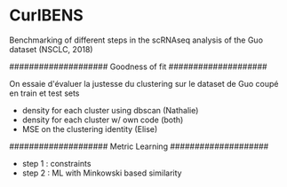 # CurIBENS

Benchmarking of different steps in the scRNAseq analysis of the Guo dataset (NSCLC, 2018)

####################
Goodness of fit
####################

On essaie d'évaluer la justesse du clustering sur le dataset de Guo coupé en train et test sets
- density for each cluster using dbscan (Nathalie)
- density for each cluster w/ own code (both)
- MSE on the clustering identity (Elise)

####################
Metric Learning
####################

- step 1 : constraints
- step 2 : ML with Minkowski based similarity
